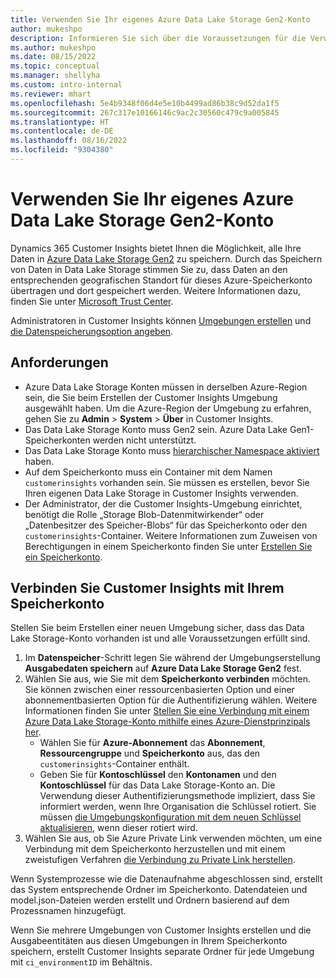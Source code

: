 ```yaml
---
title: Verwenden Sie Ihr eigenes Azure Data Lake Storage Gen2-Konto
author: mukeshpo
description: Informieren Sie sich über die Voraussetzungen für die Verwendung Ihres eigenen Azure Data Lake Storage Kontos zum Speichern von Customer Insights-Daten.
ms.author: mukeshpo
ms.date: 08/15/2022
ms.topic: conceptual
ms.manager: shellyha
ms.custom: intro-internal
ms.reviewer: mhart
ms.openlocfilehash: 5e4b9348f06d4e5e10b4499ad86b38c9d52da1f5
ms.sourcegitcommit: 267c317e10166146c9ac2c30560c479c9a005845
ms.translationtype: HT
ms.contentlocale: de-DE
ms.lasthandoff: 08/16/2022
ms.locfileid: "9304380"
---
```

# <a name="use-your-own-azure-data-lake-storage-gen2-account"></a>Verwenden Sie Ihr eigenes Azure Data Lake Storage Gen2-Konto

Dynamics 365 Customer Insights bietet Ihnen die Möglichkeit, alle Ihre Daten in [Azure Data Lake Storage Gen2](/azure/storage/blobs/data-lake-storage-introduction) zu speichern. Durch das Speichern von Daten in Data Lake Storage stimmen Sie zu, dass Daten an den entsprechenden geografischen Standort für dieses Azure-Speicherkonto übertragen und dort gespeichert werden. Weitere Informationen dazu, finden Sie unter [Microsoft Trust Center](https://www.microsoft.com/trust-center).

Administratoren in Customer Insights können [Umgebungen erstellen](create-environment.md) und [die Datenspeicherungsoption angeben](create-environment.md#step-2-configure-data-storage).

## <a name="prerequisites"></a>Anforderungen

- Azure Data Lake Storage Konten müssen in derselben Azure-Region sein, die Sie beim Erstellen der Customer Insights Umgebung ausgewählt haben. Um die Azure-Region der Umgebung zu erfahren, gehen Sie zu **Admin** > **System** > **Über** in Customer Insights.
- Das Data Lake Storage Konto muss Gen2 sein. Azure Data Lake Gen1-Speicherkonten werden nicht unterstützt.
- Das Data Lake Storage Konto muss [hierarchischer Namespace aktiviert](/azure/storage/blobs/data-lake-storage-namespace) haben.
- Auf dem Speicherkonto muss ein Container mit dem Namen `customerinsights` vorhanden sein. Sie müssen es erstellen, bevor Sie Ihren eigenen Data Lake Storage in Customer Insights verwenden.
- Der Administrator, der die Customer Insights-Umgebung einrichtet, benötigt die Rolle „Storage Blob-Datenmitwirkender“ oder „Datenbesitzer des Speicher-Blobs“ für das Speicherkonto oder den `customerinsights`-Container. Weitere Informationen zum Zuweisen von Berechtigungen in einem Speicherkonto finden Sie unter [Erstellen Sie ein Speicherkonto](/azure/storage/common/storage-account-create?toc=%2Fazure%2Fstorage%2Fblobs%2Ftoc.json&tabs=azure-portal).

## <a name="connect-customer-insights-with-your-storage-account"></a>Verbinden Sie Customer Insights mit Ihrem Speicherkonto

Stellen Sie beim Erstellen einer neuen Umgebung sicher, dass das Data Lake Storage-Konto vorhanden ist und alle Voraussetzungen erfüllt sind.

1. Im **Datenspeicher**-Schritt legen Sie während der Umgebungserstellung **Ausgabedaten speichern** auf **Azure Data Lake Storage Gen2** fest.
1. Wählen Sie aus, wie Sie mit dem **Speicherkonto verbinden** möchten. Sie können zwischen einer ressourcenbasierten Option und einer abonnementbasierten Option für die Authentifizierung wählen. Weitere Informationen finden Sie unter [Stellen Sie eine Verbindung mit einem Azure Data Lake Storage-Konto mithilfe eines Azure-Dienstprinzipals her](connect-service-principal.md).
   - Wählen Sie für **Azure-Abonnement** das **Abonnement**, **Ressourcengruppe** und **Speicherkonto** aus, das den `customerinsights`-Container enthält.
   - Geben Sie für **Kontoschlüssel** den **Kontonamen** und den **Kontoschlüssel** für das Data Lake Storage-Konto an. Die Verwendung dieser Authentifizierungsmethode impliziert, dass Sie informiert werden, wenn Ihre Organisation die Schlüssel rotiert. Sie müssen [die Umgebungskonfiguration mit dem neuen Schlüssel aktualisieren](manage-environments.md#edit-an-existing-environment), wenn dieser rotiert wird.
1. Wählen Sie aus, ob Sie Azure Private Link verwenden möchten, um eine Verbindung mit dem Speicherkonto herzustellen und mit einem zweistufigen Verfahren [die Verbindung zu Private Link herstellen](security-overview.md#set-up-an-azure-private-link).

Wenn Systemprozesse wie die Datenaufnahme abgeschlossen sind, erstellt das System entsprechende Ordner im Speicherkonto. Datendateien und model.json-Dateien werden erstellt und Ordnern basierend auf dem Prozessnamen hinzugefügt.

Wenn Sie mehrere Umgebungen von Customer Insights erstellen und die Ausgabeentitäten aus diesen Umgebungen in Ihrem Speicherkonto speichern, erstellt Customer Insights separate Ordner für jede Umgebung mit `ci_environmentID` im Behältnis.
